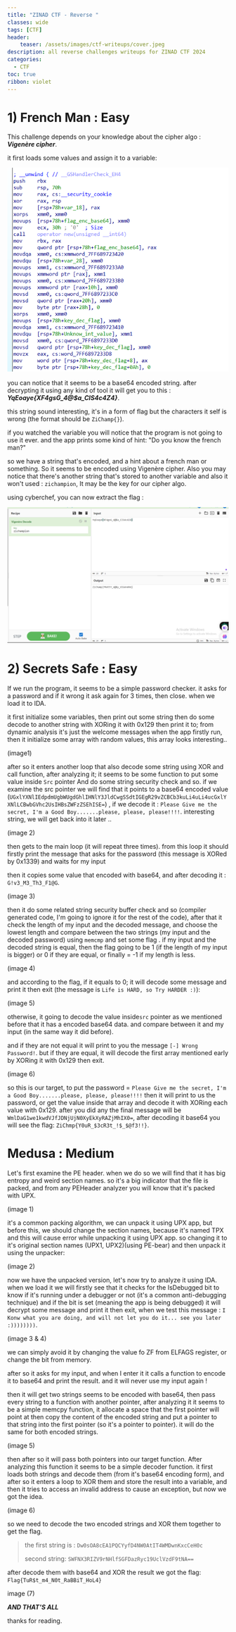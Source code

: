 ```yaml
---
title: "ZINAD CTF - Reverse "
classes: wide
tags: [CTF]
header:
    teaser: /assets/images/ctf-writeups/cover.jpeg
description: all reverse challenges writeups for ZINAD CTF 2024
categories:
  - CTF
toc: true
ribbon: violet
---
```


# 1) French Man : Easy

This challenge depends on your knowledge about the cipher algo : ***Vigenère cipher***. 

it first loads some values and assign it to a variable: 

[![?](/assets/images/ctf-writeups/zinad/french/1.png)](/assets/images/ctf-writeups/zinad/french/1.png)

you can notice that it seems to be a base64 encoded string. after decrypting it using any kind of tool it will get you to this : ***YqEoaye{XF4gsG_4@$a_CIS4c4Z4}***. 

this string sound interesting, it's in a form of flag but the characters it self is wrong (the format should be ```ZiChamp{}```).

if you watched the variable you will notice that the program is not going to use it ever. and the app prints some kind of hint: "Do you know the french man?"

so we have a string that's encoded, and a hint about a french man or something. So it seems to be encoded using Vigenère cipher. Also you may notice that there's another string that's stored to another variable and also it won't used : ```zichampion```, It may be the key for our cipher algo. 

using cyberchef, you can now extract the flag : 

[![?](/assets/images/ctf-writeups/zinad/french/2.png)](/assets/images/ctf-writeups/zinad/french/2.png)



# 2) Secrets Safe : Easy



If we run the program, it seems to be a simple password checker. it asks for a password and if it wrong it ask again for 3 times, then close. when we load it to IDA.

it first initialize some variables, then print out some string then do some decode to another string with XORing it with 0x129 then print it to; from dynamic analysis it's just the welcome messages when the app firstly run, then it initialize some array with random values, this array looks interesting.. 

(image1)

after so it enters another loop that also decode some string using XOR and call function, after analyzing it; it seems to be some function to put some value inside ```Src``` pointer And do some string security check and so. if we examine the src pointer we will find that it points to a base64 encoded value (```UGxlYXNlIEdpdmUgbWUgdGhlIHNlY3JldCwgSSdtIGEgR29vZCBCb3kuLi4uLi4ucGxlYXNlLCBwbGVhc2UsIHBsZWFzZSEhISE=```) , if we decode it : ```Please Give me the secret, I'm a Good Boy.......please, please, please!!!!```. interesting string, we will get back into it later .. 

(image 2)

then gets to the main loop (it will repeat three times). from this loop it should firstly print the message that asks for the password (this message is XORed by 0x1339) and waits for my input 

then it copies some value that encoded with base64, and after decoding it : ```G!v3_M3_Th3_F1@G```.   

(image 3)



then it do some related string security buffer check and so (compiler generated code, I'm going to ignore it for the rest of the code), after that it check the length of my input and the decoded message, and choose the lowest length and compare between the two strings (my input and the decoded password) using ```memcmp``` and set some flag . if my input and the decoded string is equal, then the flag going to be 1 (if the length of my input is bigger) or 0 if they are equal, or finally = -1 if my length is less. 



(image 4)

and according to the flag, if it equals to 0; it will decode some message and print it then exit (the message is ```Life is HARD, so Try HARDER :)```): 

(image 5)

otherwise, it going to decode the value inside```src``` pointer as we mentioned before that it has a encoded base64 data. and compare between it and my input (in the same way it did before). 

and if they are not equal it will print to you the message ```[-] Wrong Password!```. but if they are equal, it will decode the first array mentioned early by XORing it with 0x129 then exit. 

(image 6)



so this is our target, to put the password  = ```Please Give me the secret, I'm a Good Boy.......please, please, please!!!!``` then it will print to us the password, or get the value inside that array and decode it with XORing each value with 0x129. after you did any the final message will be ```WmlDaG1we1kwdVJfJDNjUjN0XyEkXyRAZjMhIX0=```, after decoding it base64 you will see the flag: ```ZiChmp{Y0uR_$3cR3t_!$_$@f3!!}```.





# Medusa : Medium

Let's first examine the PE header. when we do so we will find that it has big entropy and weird section names. so it's a big indicator that the file is packed, and from any PEHeader analyzer you will know that it's packed with UPX. 

(image 1)

it's a common packing algorithm, we can unpack it using UPX app, but before this, we should change the section names, because it's named TPX and this will cause error while unpacking it using UPX app. so changing it to it's original section names (UPX1, UPX2)(using PE-bear) and then unpack it using the unpacker:

(image 2)

now we have the unpacked version, let's now try to analyze it using IDA. when we load it we will firstly see that it checks for the IsDebugged bit to know if it's running under a debugger or not (it's a common anti-debugging technique) and if the bit is set (meaning the app is being debugged) it will decrypt some message and print it then exit, when we test this message : ```I Konw what you are doing, and will not let you do it... see you later :))))))))```. 

(image 3 & 4)

we can simply avoid it by changing the value fo ZF from ELFAGS register, or change the bit from memory. 

after so it asks for my input, and when I enter it it calls a function to encode it to base64 and print the result. and it will never use my input again ! 

then it will get two strings seems to be encoded with base64, then pass every string to a function with another pointer, after analyzing it it seems to be a simple memcpy function, it allocate a space that the first pointer will point at then copy the content of the encoded string and put a pointer to that string into the first pointer (so it's a pointer to pointer). it will do the same for both encoded strings. 

(image 5)



then after so it will pass both pointers into our target function. After analyzing this function it seems to be a simple decoder function. it first loads both strings and decode them (from it's base64 encoding form), and after so it enters a loop to XOR them and store the result into a variable, and then it tries to access an invalid address to cause an exception, but now we got the idea. 

(image 6)

so we need to decode the two encoded strings and XOR them together to get the flag. 

> the first string is : ```Dw0sOA8cEA1PQCYyfD4NW0AtIT4WMDwnKxcCeH0c```
>
> second string: ```SWFNX3RIZV9rNHlfSGFDazRyc19UclVzdF9tNA==```

after decode them with base64 and XOR the result we got the flag: ```Flag{TuR$t_m4_N0t_RaBBiT_HoL4}```

image (7)



***AND THAT'S ALL***

thanks for reading. 
